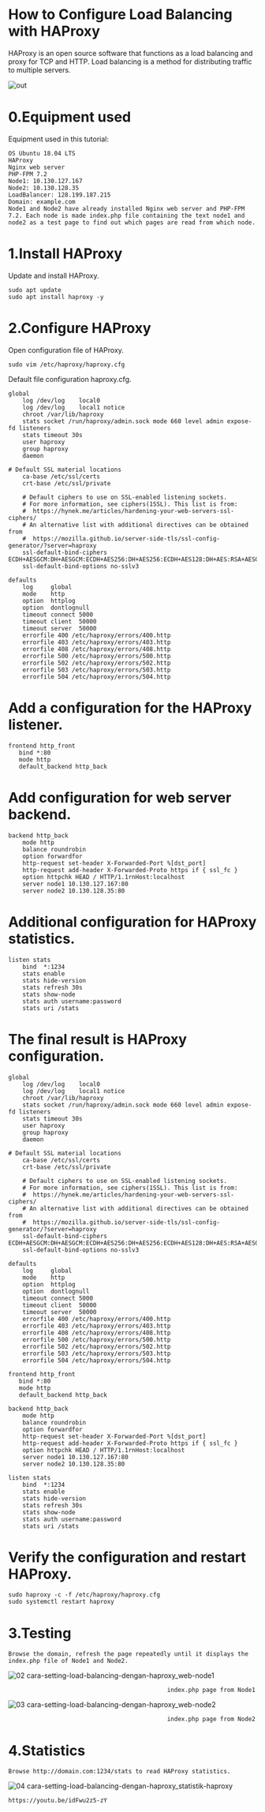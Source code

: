 # How to Configure Load Balancing with HAProxy

HAProxy is an open source software that functions as a load balancing and proxy for TCP and HTTP. Load balancing is a method for distributing traffic to multiple servers.

![out](https://user-images.githubusercontent.com/52296424/196805772-4074e317-d9aa-4106-b862-6c816298e8cb.jpg)

# 0.Equipment used
Equipment used in this tutorial:

    OS Ubuntu 18.04 LTS
    HAProxy
    Nginx web server
    PHP-FPM 7.2
    Node1: 10.130.127.167
    Node2: 10.130.128.35
    LoadBalancer: 128.199.187.215
    Domain: example.com
    Node1 and Node2 have already installed Nginx web server and PHP-FPM 7.2. Each node is made index.php file containing the text node1 and node2 as a test page to find out which pages are read from which node.

# 1.Install HAProxy
Update and install HAProxy.

    sudo apt update
    sudo apt install haproxy -y    

# 2.Configure HAProxy
Open configuration file of HAProxy.

    sudo vim /etc/haproxy/haproxy.cfg

Default file configuration haproxy.cfg.

    global
        log /dev/log    local0
        log /dev/log    local1 notice
        chroot /var/lib/haproxy
        stats socket /run/haproxy/admin.sock mode 660 level admin expose-fd listeners
        stats timeout 30s
        user haproxy
        group haproxy
        daemon

    # Default SSL material locations
        ca-base /etc/ssl/certs
        crt-base /etc/ssl/private

        # Default ciphers to use on SSL-enabled listening sockets.
        # For more information, see ciphers(1SSL). This list is from:
        #  https://hynek.me/articles/hardening-your-web-servers-ssl-ciphers/
        # An alternative list with additional directives can be obtained from
        #  https://mozilla.github.io/server-side-tls/ssl-config-generator/?server=haproxy
        ssl-default-bind-ciphers ECDH+AESGCM:DH+AESGCM:ECDH+AES256:DH+AES256:ECDH+AES128:DH+AES:RSA+AESGCM:RSA+AES:!aNULL:!MD5:!DSS
        ssl-default-bind-options no-sslv3

    defaults
        log     global
        mode    http
        option  httplog
        option  dontlognull
        timeout connect 5000
        timeout client  50000
        timeout server  50000
        errorfile 400 /etc/haproxy/errors/400.http
        errorfile 403 /etc/haproxy/errors/403.http
        errorfile 408 /etc/haproxy/errors/408.http
        errorfile 500 /etc/haproxy/errors/500.http
        errorfile 502 /etc/haproxy/errors/502.http
        errorfile 503 /etc/haproxy/errors/503.http
        errorfile 504 /etc/haproxy/errors/504.http
    
# Add a configuration for the HAProxy listener.
    
    frontend http_front
       bind *:80
       mode http
       default_backend http_back
       
       
# Add configuration for web server backend.   
    backend http_back    
        mode http
        balance roundrobin
        option forwardfor
        http-request set-header X-Forwarded-Port %[dst_port]
        http-request add-header X-Forwarded-Proto https if { ssl_fc }
        option httpchk HEAD / HTTP/1.1rnHost:localhost
        server node1 10.130.127.167:80
        server node2 10.130.128.35:80
       
# Additional configuration for HAProxy statistics.

    listen stats 
        bind  *:1234
        stats enable
        stats hide-version
        stats refresh 30s
        stats show-node
        stats auth username:password
        stats uri /stats   
        
# The final result is HAProxy configuration.

    global
        log /dev/log    local0
        log /dev/log    local1 notice
        chroot /var/lib/haproxy
        stats socket /run/haproxy/admin.sock mode 660 level admin expose-fd listeners
        stats timeout 30s
        user haproxy
        group haproxy
        daemon

    # Default SSL material locations
        ca-base /etc/ssl/certs
        crt-base /etc/ssl/private

        # Default ciphers to use on SSL-enabled listening sockets.
        # For more information, see ciphers(1SSL). This list is from:
        #  https://hynek.me/articles/hardening-your-web-servers-ssl-ciphers/
        # An alternative list with additional directives can be obtained from
        #  https://mozilla.github.io/server-side-tls/ssl-config-generator/?server=haproxy
        ssl-default-bind-ciphers ECDH+AESGCM:DH+AESGCM:ECDH+AES256:DH+AES256:ECDH+AES128:DH+AES:RSA+AESGCM:RSA+AES:!aNULL:!MD5:!DSS
        ssl-default-bind-options no-sslv3

    defaults
        log     global
        mode    http
        option  httplog
        option  dontlognull
        timeout connect 5000
        timeout client  50000
        timeout server  50000
        errorfile 400 /etc/haproxy/errors/400.http
        errorfile 403 /etc/haproxy/errors/403.http
        errorfile 408 /etc/haproxy/errors/408.http
        errorfile 500 /etc/haproxy/errors/500.http
        errorfile 502 /etc/haproxy/errors/502.http
        errorfile 503 /etc/haproxy/errors/503.http
        errorfile 504 /etc/haproxy/errors/504.http

    frontend http_front
       bind *:80
       mode http
       default_backend http_back

    backend http_back    
        mode http
        balance roundrobin
        option forwardfor
        http-request set-header X-Forwarded-Port %[dst_port]
        http-request add-header X-Forwarded-Proto https if { ssl_fc }
        option httpchk HEAD / HTTP/1.1rnHost:localhost
        server node1 10.130.127.167:80
        server node2 10.130.128.35:80

    listen stats 
        bind  *:1234
        stats enable
        stats hide-version
        stats refresh 30s
        stats show-node
        stats auth username:password
        stats uri /stats   
   
# Verify the configuration and restart HAProxy.

    sudo haproxy -c -f /etc/haproxy/haproxy.cfg
    sudo systemctl restart haproxy
 
# 3.Testing
    Browse the domain, refresh the page repeatedly until it displays the index.php file of Node1 and Node2.

 ![02 cara-setting-load-balancing-dengan-haproxy_web-node1](https://user-images.githubusercontent.com/52296424/196808827-264d8240-b023-455b-8e4a-ac045d6a09e4.jpg)
 
                                                 index.php page from Node1
 
 ![03 cara-setting-load-balancing-dengan-haproxy_web-node2](https://user-images.githubusercontent.com/52296424/196808975-5fdb273f-75e8-4150-903f-91413d302358.jpg)

                                                 index.php page from Node2
 
 
# 4.Statistics
    Browse http://domain.com:1234/stats to read HAProxy statistics.
    
 ![04 cara-setting-load-balancing-dengan-haproxy_statistik-haproxy](https://user-images.githubusercontent.com/52296424/196809129-95b34fc2-8d6a-4cbe-af17-4c21dbd778db.jpg)



    https://youtu.be/idFwu2z5-zY

 
 
 
 
 
